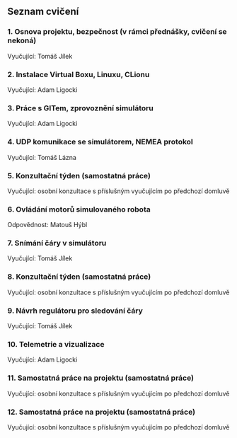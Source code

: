## Seznam cvičení

### 1. Osnova projektu, bezpečnost (v rámci přednášky, cvičení se nekoná)

Vyučující: Tomáš Jílek

### 2. Instalace Virtual Boxu, Linuxu, CLionu

Vyučující: Adam Ligocki

### 3. Práce s GITem, zprovoznění simulátoru

Vyučující: Adam Ligocki

### 4. UDP komunikace se simulátorem, NEMEA protokol

Vyučující: Tomáš Lázna

### 5. Konzultační týden (samostatná práce)

Vyučující: osobní konzultace s příslušným vyučujícím po předchozí domluvě

### 6. Ovládání motorů simulovaného robota

Odpovědnost: Matouš Hýbl

### 7. Snímání čáry v simulátoru

Vyučující: Tomáš Jílek

### 8. Konzultační týden (samostatná práce)

Vyučující: osobní konzultace s příslušným vyučujícím po předchozí domluvě

### 9. Návrh regulátoru pro sledování čáry

Vyučující: Tomáš Jílek

### 10. Telemetrie a vizualizace

Vyučující: Adam Ligocki

### 11. Samostatná práce na projektu (samostatná práce)

Vyučující: osobní konzultace s příslušným vyučujícím po předchozí domluvě

### 12. Samostatná práce na projektu (samostatná práce)

Vyučující: osobní konzultace s příslušným vyučujícím po předchozí domluvě

